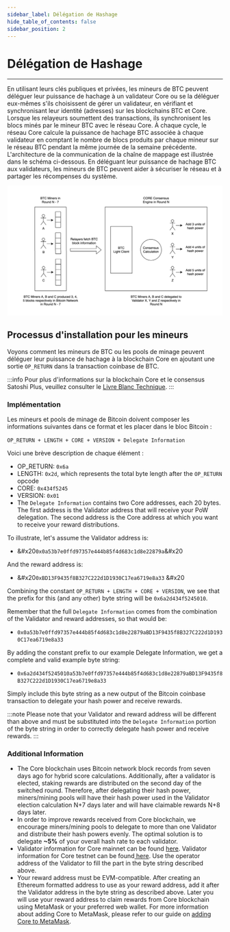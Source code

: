 ```yaml
---
sidebar_label: Délégation de Hashage
hide_table_of_contents: false
sidebar_position: 2
---
```


# Délégation de Hashage

---

En utilisant leurs clés publiques et privées, les mineurs de BTC peuvent déléguer leur puissance de hachage à un validateur Core ou se la déléguer eux-mêmes s'ils choisissent de gérer un validateur, en vérifiant et synchronisant leur identité (adresses) sur les blockchains BTC et Core. Lorsque les relayeurs soumettent des transactions, ils synchronisent les blocs minés par le mineur BTC avec le réseau Core. À chaque cycle, le réseau Core calcule la puissance de hachage BTC associée à chaque validateur en comptant le nombre de blocs produits par chaque mineur sur le réseau BTC pendant la même journée de la semaine précédente. L'architecture de la communication de la chaîne de mappage est illustrée dans le schéma ci-dessous. En déléguant leur puissance de hachage BTC aux validateurs, les mineurs de BTC peuvent aider à sécuriser le réseau et à partager les récompenses du système.

![delegate-hash](../../static/img/delegate/miner-power-relaying.png)

## Processus d'installation pour les mineurs

Voyons comment les mineurs de BTC ou les pools de minage peuvent déléguer leur puissance de hachage à la blockchain Core en ajoutant une sortie `OP_RETURN` dans la transaction coinbase de BTC.

:::info
Pour plus d'informations sur la blockchain Core et le consensus Satoshi Plus, veuillez consulter le [Livre Blanc Technique](https://whitepaper.coredao.org/).
:::

### Implémentation

Les mineurs et pools de minage de Bitcoin doivent composer les informations suivantes dans ce format et les placer dans le bloc Bitcoin :

`OP_RETURN + LENGTH + CORE + VERSION + Delegate Information`

Voici une brève description de chaque élément :

- OP\_RETURN: `0x6a`
- LENGTH: `0x2d`, which represents the total byte length after the `OP_RETURN` opcode
- CORE: `0x434f5245`
- VERSION: `0x01`
- The `Delegate Information` contains two Core addresses, each 20 bytes. The first address is the Validator address that will receive your PoW delegation. The second address is the Core address at which you want to receive your reward distributions.

To illustrate, let's assume the Validator address is:

- &#x20`0x0a53b7e0ffd97357e444b85f4d683c1d8e22879a`&#x20

And the reward address is:

- &#x20`0xBD13F9435f8B327C222d1D1930C17ea6719e8a33` &#x20

Combining the constant `OP_RETURN + LENGTH + CORE + VERSION`, we see that the prefix for this (and any other) byte string will be `0x6a2d434f5245010`.

Remember that the full `Delegate Information` comes from the combination of the Validator and reward addresses, so that would be:

- `0x0a53b7e0ffd97357e444b85f4d683c1d8e22879aBD13F9435f8B327C222d1D1930C17ea6719e8a33`

By adding the constant prefix to our example Delegate Information, we get a complete and valid example byte string:

- `0x6a2d434f5245010a53b7e0ffd97357e444b85f4d683c1d8e22879aBD13F9435f8B327C222d1D1930C17ea6719e8a33`

Simply include this byte string as a new output of the Bitcoin coinbase transaction to delegate your hash power and receive rewards.

:::note
Please note that your Validator and reward address will be different than above and must be substituted into the `Delegate Information` portion of the byte string in order to correctly delegate hash power and receive rewards.
:::

### Additional Information

- The Core blockchain uses Bitcoin network block records from seven days ago for hybrid score calculations. Additionally, after a validator is elected, staking rewards are distributed on the second day of the switched round. Therefore, after delegating their hash power, miners/mining pools will have their hash power used in the Validator election calculation N+7 days later and will have claimable rewards N+8 days later.
- In order to improve rewards received from Core blockchain, we encourage miners/mining pools to delegate to more than one Validator and distribute their hash powers evenly. The optimal solution is to delegate **\~5%** of your overall hash rate to each validator.
- Validator information for Core mainnet can be found [here](https://stake.coredao.org/). Validator information for Core testnet can be found[ here](https://stake.test.btcs.network/). Use the operator address of the Validator to fill the part in the byte string described above.
- Your reward address must be EVM-compatible. After creating an Ethereum formatted address to use as your reward address, add it after the Validator address in the byte string as described above. Later you will use your reward address to claim rewards from Core blockchain using MetaMask or your preferred web wallet. For more information about adding Core to MetaMask, please refer to our guide on [adding Core to MetaMask](https://medium.com/@core\_dao/add-core-to-metamask-7b1dd90041ce).
